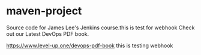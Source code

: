 # maven-project
Source code for James Lee's Jenkins course.this is test for webhook
Check out our Latest DevOps PDF book.

https://www.level-up.one/devops-pdf-book
this is testing webhook
